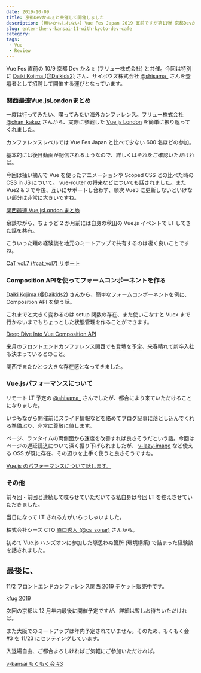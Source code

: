 ```yaml
---
date: 2019-10-09
title: 京都Devかふぇと共催して開催しました
description: (無いかもしれない) Vue Fes Japan 2019 直前ですが第11弾 京都Devかふぇ共催の下で開催させていただきました。
slug: enter-the-v-kansai-11-with-kyoto-dev-cafe
category: 
tags: 
 - Vue
 - Review
---
```


Vue Fes 直前の 10/9 京都 Dev かふぇ (フリュー株式会社) と共催。今回は特別に [Daiki Kojima (@Daikids2)](https://twitter.com/Daikids2) さん、サイボウズ株式会社 [@shisama_](https://twitter.com/shisama_) さんを登壇者として招聘して開催する運びとなっています。

### 関西最速Vue.jsLondonまとめ

一度は行ってみたい、喋ってみたい海外カンファレンス。フリュー株式会社 [@chan_kakuz](https://twitter.com/chan_kakuz) さんから、実際に参戦した [Vue.js London](https://vuejs.london/) を簡単に振り返ってくれました。

カンファレンスレベルでは Vue Fes Japan と比べて少ない 600 名ほどの参加。

基本的には後日動画が配信されるようなので、詳しくはそれをご確認いただければ。

今回は掻い摘んで Vue を使ったアニメーションや Scoped CSS との比べた時の CSS in JS について。 vue-router の将来などについても話されました。また Vue2 & 3 で今後、互いにサポートし合わず、順次 Vue3 に更新しないといけない部分は非常に大きいですね。

<a class="link-preview" href="https://slides.com/chan_kakuz/deck-9">関西最速 Vue.jsLondon まとめ</a>

余談ながら、ちょうど 2 か月前には自身の秋田の Vue.js イベントで LT してきた話を共有。

こういった類の経験談を地元のミートアップで共有するのは凄く良いことですね。

<a class="link-preview" href="https://webneko.dev/posts/enter-the-cat-vol-7-in-akita">CaT vol.7 (#cat_vol7) リポート</a>

### Composition APIを使ってフォームコンポーネントを作る

[Daiki Kojima (@Daikids2)](https://twitter.com/Daikids2) さんから、簡単なフォームコンポーネントを例に、Composition API を使う話。

これまでと大きく変わるのは setup 関数の存在、また使いこなすと Vuex まで行かないまでもちょっとした状態管理を作ることができます。

<a class="link-preview" href="https://speakerdeck.com/daikids2/deep-dive-into-vue-composition-api">Deep Dive Into Vue Composition API</a>

来月のフロントエンドカンファレンス関西でも登壇を予定、来春晴れて新卒入社も決まっているとのこと。

関西でまたひとつ大きな存在感となってきました。

### Vue.jsパフォーマンスについて

リモート LT 予定の [@shisama_](https://twitter.com/shisama_) さんでしたが、都合により来ていただけることになりました。

いつもながら開催前にスライド情報などを絡めてブログ記事に落とし込んでくれる準備ぶり、非常に尊敬に値します。

ページ、ランタイムの両側面から速度を改善すれば良さそうだという話。今回はページの遅延読込について深く掘り下げられましたが、 [v-lazy-image](https://github.com/alexjoverm/v-lazy-image) など使える OSS が既に存在、その辺りを上手く使うと良さそうですね。

<a class="link-preview" href="https://shisama.hatenablog.com/entry/2019/10/09/080000">Vue.js のパフォーマンスについて話します。</a>

### その他

前々回・前回と連続して喋らせていただいてる私自身は今回 LT を控えさせていただきました。

当日になって LT される方がいらっしゃいました。

株式会社シーズ CTO [原口秀人 (@cs_sonar)](https://twitter.com/cs_sonar) さんから。

初めて Vue.js ハンズオンに参加した際思わぬ箇所 (環境構築) で詰まった経験談を話されました。

## 最後に、

11/2 フロントエンドカンファレンス関西 2019 チケット販売中です。

<a class="link-preview" href="https://2019.kfug.jp/">kfug 2019</a>

次回の京都は 12 月年内最後に開催予定ですが、詳細は暫しお待ちいただければ。

また大阪でのミートアップは年内予定されていません。そのため、もくもく会 #3 を 11/23 にセッティングしています。

入退場自由、ご都合よろしければご気軽にご参加いただければ。

<a class="link-preview" href="https://vuekansai.connpass.com/event/140377/">v-kansai もくもく会 #3</a>
